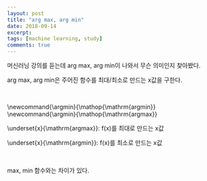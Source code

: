```yaml
---
layout: post
title: "arg max, arg min"
date: 2018-09-14
excerpt: 
tags: [machine learning, study]
comments: true
---
```


머신러닝 강의를 듣는데 arg max, arg min이 나와서 무슨 의미인지 찾아봤다.

arg max, arg min은 주어진 함수를 최대/최소로 만드는 x값을 구한다.

<br/>

\newcommand{\argmin}{\mathop{\mathrm{argmin}}
\newcommand{\argmin}{\mathop{\mathrm{argmax}}

\underset{x}{\mathrm{argmax}}: f(x)를 최대로 만드는 x값  
  
\underset{x}{\mathrm{argmin}}: f(x)를 최소로 만드는 x값  

<br/>

max, min 함수와는 차이가 있다.
